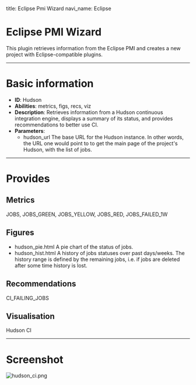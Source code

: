 title: Eclipse Pmi Wizard
navi_name: Eclipse


# Eclipse PMI Wizard

This plugin retrieves information from the Eclipse PMI and creates a new project with Eclipse-compatible plugins.

-----

# Basic information

* **ID**: Hudson
* **Abilities**: metrics, figs, recs, viz
* **Description**:
  Retrieves information from a Hudson continuous integration engine, displays a summary of its status, and provides recommendations to better use CI.
* **Parameters**:
    * hudson_url The base URL for the Hudson instance. In other words, the URL one would point to to get the main page of the project's Hudson, with the list of jobs.

-----

# Provides

## Metrics

JOBS, JOBS_GREEN, JOBS_YELLOW, JOBS_RED, JOBS_FAILED_1W

## Figures

* hudson_pie.html A pie chart of the status of jobs.
* hudson_hist.html A history of jobs statuses over past days/weeks. The history range is defined by the remaining jobs, i.e. if jobs are deleted after some time history is lost.

## Recommendations

CI_FAILING_JOBS

## Visualisation

Hudson CI

-----

# Screenshot

![hudson_ci.png](/images/hudson_ci.png)
